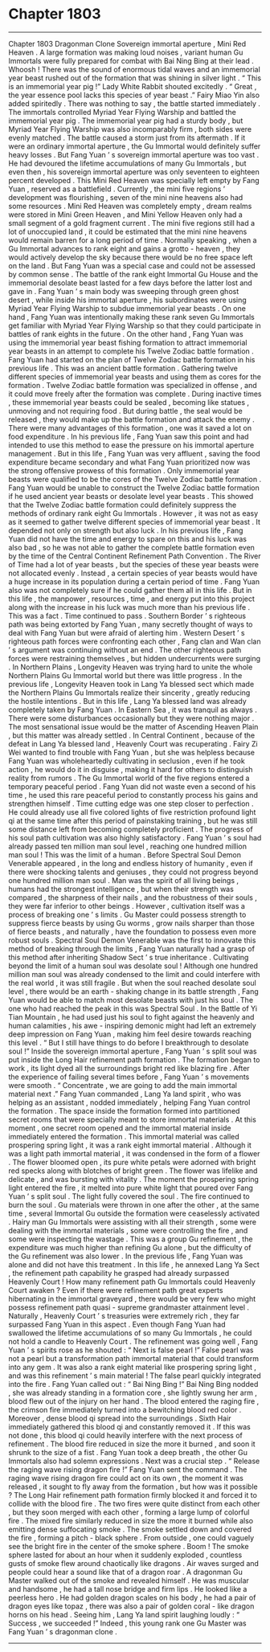 
# Chapter 1803


---

Chapter 1803 Dragonman Clone
Sovereign immortal aperture , Mini Red Heaven .
A large formation was making loud noises , variant human Gu Immortals were fully prepared for combat with Bai Ning Bing at their lead .
Whoosh !
There was the sound of enormous tidal waves and an immemorial year beast rushed out of the formation that was shining in silver light .
“ This is an immemorial year pig !” Lady White Rabbit shouted excitedly .
“ Great , the year essence pool lacks this species of year beast .” Fairy Miao Yin also added spiritedly .
There was nothing to say , the battle started immediately .
The immortals controlled Myriad Year Flying Warship and battled the immemorial year pig .
The immemorial year pig had a sturdy body , but Myriad Year Flying Warship was also incomparably firm , both sides were evenly matched .
The battle caused a storm just from its aftermath . If it were an ordinary immortal aperture , the Gu Immortal would definitely suffer heavy losses . But Fang Yuan ’ s sovereign immortal aperture was too vast .
He had devoured the lifetime accumulations of many Gu Immortals , but even then , his sovereign immortal aperture was only seventeen to eighteen percent developed .
This Mini Red Heaven was specially left empty by Fang Yuan , reserved as a battlefield .
Currently , the mini five regions ’ development was flourishing , seven of the mini nine heavens also had some resources . Mini Red Heaven was completely empty , dream realms were stored in Mini Green Heaven , and Mini Yellow Heaven only had a small segment of a gold fragment current .
The mini five regions still had a lot of unoccupied land , it could be estimated that the mini nine heavens would remain barren for a long period of time .
Normally speaking , when a Gu Immortal advances to rank eight and gains a grotto - heaven , they would actively develop the sky because there would be no free space left on the land . But Fang Yuan was a special case and could not be assessed by common sense .
The battle of the rank eight Immortal Gu House and the immemorial desolate beast lasted for a few days before the latter lost and gave in .
Fang Yuan ’ s main body was sweeping through green ghost desert , while inside his immortal aperture , his subordinates were using Myriad Year Flying Warship to subdue immemorial year beasts .
On one hand , Fang Yuan was intentionally making these rank seven Gu Immortals get familiar with Myriad Year Flying Warship so that they could participate in battles of rank eights in the future .
On the other hand , Fang Yuan was using the immemorial year beast fishing formation to attract immemorial year beasts in an attempt to complete his Twelve Zodiac battle formation .
Fang Yuan had started on the plan of Twelve Zodiac battle formation in his previous life .
This was an ancient battle formation .
Gathering twelve different species of immemorial year beasts and using them as cores for the formation .
Twelve Zodiac battle formation was specialized in offense , and it could move freely after the formation was complete . During inactive times , these immemorial year beasts could be sealed , becoming like statues , unmoving and not requiring food . But during battle , the seal would be released , they would make up the battle formation and attack the enemy .
There were many advantages of this formation , one was it saved a lot on food expenditure .
In his previous life , Fang Yuan saw this point and had intended to use this method to ease the pressure on his immortal aperture management .
But in this life , Fang Yuan was very affluent , saving the food expenditure became secondary and what Fang Yuan prioritized now was the strong offensive prowess of this formation .
Only immemorial year beasts were qualified to be the cores of the Twelve Zodiac battle formation . Fang Yuan would be unable to construct the Twelve Zodiac battle formation if he used ancient year beasts or desolate level year beasts .
This showed that the Twelve Zodiac battle formation could definitely suppress the methods of ordinary rank eight Gu Immortals .
However , it was not as easy as it seemed to gather twelve different species of immemorial year beast .
It depended not only on strength but also luck .
In his previous life , Fang Yuan did not have the time and energy to spare on this and his luck was also bad , so he was not able to gather the complete battle formation even by the time of the Central Continent Refinement Path Convention .
The River of Time had a lot of year beasts , but the species of these year beasts were not allocated evenly . Instead , a certain species of year beasts would have a huge increase in its population during a certain period of time .
Fang Yuan also was not completely sure if he could gather them all in this life .
But in this life , the manpower , resources , time , and energy put into this project along with the increase in his luck was much more than his previous life .
This was a fact .
Time continued to pass .
Southern Border ’ s righteous path was being extorted by Fang Yuan , many secretly thought of ways to deal with Fang Yuan but were afraid of alerting him .
Western Desert ’ s righteous path forces were confronting each other , Fang clan and Wan clan ’ s argument was continuing without an end . The other righteous path forces were restraining themselves , but hidden undercurrents were surging .
In Northern Plains , Longevity Heaven was trying hard to unite the whole Northern Plains Gu Immortal world but there was little progress . In the previous life , Longevity Heaven took in Lang Ya blessed sect which made the Northern Plains Gu Immortals realize their sincerity , greatly reducing the hostile intentions . But in this life , Lang Ya blessed land was already completely taken by Fang Yuan .
In Eastern Sea , it was tranquil as always . There were some disturbances occasionally but they were nothing major . The most sensational issue would be the matter of Ascending Heaven Plain , but this matter was already settled .
In Central Continent , because of the defeat in Lang Ya blessed land , Heavenly Court was recuperating . Fairy Zi Wei wanted to find trouble with Fang Yuan , but she was helpless because Fang Yuan was wholeheartedly cultivating in seclusion , even if he took action , he would do it in disguise , making it hard for others to distinguish reality from rumors .
The Gu Immortal world of the five regions entered a temporary peaceful period .
Fang Yuan did not waste even a second of his time , he used this rare peaceful period to constantly process his gains and strengthen himself .
Time cutting edge was one step closer to perfection .
He could already use all five colored lights of five restriction profound light qi at the same time after this period of painstaking training , but he was still some distance left from becoming completely proficient .
The progress of his soul path cultivation was also highly satisfactory .
Fang Yuan ’ s soul had already passed ten million man soul level , reaching one hundred million man soul !
This was the limit of a human .
Before Spectral Soul Demon Venerable appeared , in the long and endless history of humanity , even if there were shocking talents and geniuses , they could not progress beyond one hundred million man soul .
Man was the spirit of all living beings , humans had the strongest intelligence , but when their strength was compared , the sharpness of their nails , and the robustness of their souls , they were far inferior to other beings .
However , cultivation itself was a process of breaking one ’ s limits .
Gu Master could possess strength to suppress fierce beasts by using Gu worms , grow nails sharper than those of fierce beasts , and naturally , have the foundation to possess even more robust souls .
Spectral Soul Demon Venerable was the first to innovate this method of breaking through the limits , Fang Yuan naturally had a grasp of this method after inheriting Shadow Sect ’ s true inheritance .
Cultivating beyond the limit of a human soul was desolate soul !
Although one hundred million man soul was already condensed to the limit and could interfere with the real world , it was still fragile .
But when the soul reached desolate soul level , there would be an earth - shaking change in its battle strength , Fang Yuan would be able to match most desolate beasts with just his soul .
The one who had reached the peak in this was Spectral Soul . In the Battle of Yi Tian Mountain , he had used just his soul to fight against the heavenly and human calamities , his awe - inspiring demonic might had left an extremely deep impression on Fang Yuan , making him feel desire towards reaching this level .
“ But I still have things to do before I breakthrough to desolate soul !”
Inside the sovereign immortal aperture , Fang Yuan ’ s split soul was put inside the Long Hair refinement path formation .
The formation began to work , its light dyed all the surroundings bright red like blazing fire .
After the experience of failing several times before , Fang Yuan ’ s movements were smooth .
“ Concentrate , we are going to add the main immortal material next .” Fang Yuan commanded , Lang Ya land spirit , who was helping as an assistant , nodded immediately , helping Fang Yuan control the formation .
The space inside the formation formed into partitioned secret rooms that were specially meant to store immortal materials .
At this moment , one secret room opened and the immortal material inside immediately entered the formation .
This immortal material was called prospering spring light , it was a rank eight immortal material . Although it was a light path immortal material , it was condensed in the form of a flower . The flower bloomed open , its pure white petals were adorned with bright red specks along with blotches of bright green . The flower was lifelike and delicate , and was bursting with vitality .
The moment the prospering spring light entered the fire , it melted into pure white light that poured over Fang Yuan ’ s split soul .
The light fully covered the soul .
The fire continued to burn the soul .
Gu materials were thrown in one after the other , at the same time , several Immortal Gu outside the formation were ceaselessly activated .
Hairy man Gu Immortals were assisting with all their strength , some were dealing with the immortal materials , some were controlling the fire , and some were inspecting the wastage .
This was a group Gu refinement , the expenditure was much higher than refining Gu alone , but the difficulty of the Gu refinement was also lower .
In the previous life , Fang Yuan was alone and did not have this treatment . In this life , he annexed Lang Ya Sect , the refinement path capability he grasped had already surpassed Heavenly Court !
How many refinement path Gu Immortals could Heavenly Court awaken ? Even if there were refinement path great experts hibernating in the immortal graveyard , there would be very few who might possess refinement path quasi - supreme grandmaster attainment level .
Naturally , Heavenly Court ’ s treasuries were extremely rich , they far surpassed Fang Yuan in this aspect . Even though Fang Yuan had swallowed the lifetime accumulations of so many Gu Immortals , he could not hold a candle to Heavenly Court .
The refinement was going well , Fang Yuan ’ s spirits rose as he shouted : “ Next is false pearl !”
False pearl was not a pearl but a transformation path immortal material that could transform into any gem .
It was also a rank eight material like prospering spring light , and was this refinement ’ s main material !
The false pearl quickly integrated into the fire .
Fang Yuan called out : “ Bai Ning Bing !”
Bai Ning Bing nodded , she was already standing in a formation core , she lightly swung her arm , blood flew out of the injury on her hand .
The blood entered the raging fire , the crimson fire immediately turned into a bewitching blood red color .
Moreover , dense blood qi spread into the surroundings .
Sixth Hair immediately gathered this blood qi and constantly removed it .
If this was not done , this blood qi could heavily interfere with the next process of refinement .
The blood fire reduced in size the more it burned , and soon it shrunk to the size of a fist .
Fang Yuan took a deep breath , the other Gu Immortals also had solemn expressions .
Next was a crucial step .
“ Release the raging wave rising dragon fire !” Fang Yuan sent the command .
The raging wave rising dragon fire could act on its own , the moment it was released , it sought to fly away from the formation , but how was it possible ?
The Long Hair refinement path formation firmly blocked it and forced it to collide with the blood fire .
The two fires were quite distinct from each other , but they soon merged with each other , forming a large lump of colorful fire .
The mixed fire similarly reduced in size the more it burned while also emitting dense suffocating smoke .
The smoke settled down and covered the fire , forming a pitch - black sphere . From outside , one could vaguely see the bright fire in the center of the smoke sphere .
Boom !
The smoke sphere lasted for about an hour when it suddenly exploded , countless gusts of smoke flew around chaotically like dragons . Air waves surged and people could hear a sound like that of a dragon roar .
A dragonman Gu Master walked out of the smoke and revealed himself .
He was muscular and handsome , he had a tall nose bridge and firm lips . He looked like a peerless hero .
He had golden dragon scales on his body , he had a pair of dragon eyes like topaz , there was also a pair of golden coral - like dragon horns on his head .
Seeing him , Lang Ya land spirit laughing loudly : “ Success , we succeeded !”
Indeed , this young rank one Gu Master was Fang Yuan ’ s dragonman clone .

---

